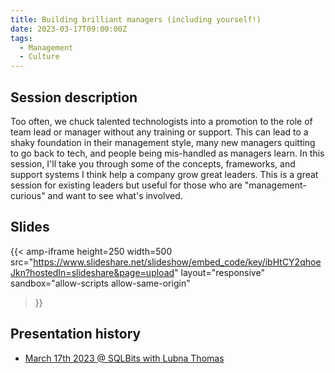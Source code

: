 ```yaml
---
title: Building brilliant managers (including yourself!)
date: 2023-03-17T09:00:00Z
tags:
  - Management
  - Culture
---
```


## Session description
Too often, we chuck talented technologists into a promotion to the role of team lead or manager without any training or support. This can lead to a shaky foundation in their management style, many new managers quitting to go back to tech, and people being mis-handled as managers learn. In this session, I'll take you through some of the concepts, frameworks, and support systems I think help a company grow great leaders. This is a great session for existing leaders but useful for those who are "management-curious" and want to see what's involved.

## Slides
{{< amp-iframe 
    height=250
    width=500
    src="https://www.slideshare.net/slideshow/embed_code/key/ibHtCY2qhoeJkn?hostedIn=slideshare&page=upload" 
    layout="responsive" 
    sandbox="allow-scripts allow-same-origin" 
>}}


## Presentation history
- [March 17th 2023 @ SQLBits with Lubna Thomas](https://events.sqlbits.com/2023/agenda)